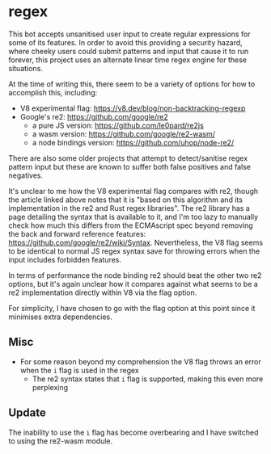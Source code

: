 # regex

This bot accepts unsanitised user input to create regular expressions for some of its features.
In order to avoid this providing a security hazard, where cheeky users could submit patterns and input that cause it to run forever, this project uses an alternate linear time regex engine for these situations.

At the time of writing this, there seem to be a variety of options for how to accomplish this, including:
- V8 experimental flag: https://v8.dev/blog/non-backtracking-regexp
- Google's re2: https://github.com/google/re2
  - a pure JS version: https://github.com/le0pard/re2js 
  - a wasm version: https://github.com/google/re2-wasm/
  - a node bindings version: https://github.com/uhop/node-re2/

There are also some older projects that attempt to detect/sanitise regex pattern input but these are known to suffer both false positives and false negatives.

It's unclear to me how the V8 experimental flag compares with re2, though the article linked above notes that it is "based on this algorithm and its implementation in the re2 and Rust regex libraries".
The re2 library has a page detailing the syntax that is available to it, and I'm too lazy to manually check how much this differs from the ECMAscript spec beyond removing the back and forward reference features: https://github.com/google/re2/wiki/Syntax.
Nevertheless, the V8 flag seems to be identical to normal JS regex syntax save for throwing errors when the input includes forbidden features.

In terms of performance the node binding re2 should beat the other two re2 options, but it's again unclear how it compares against what seems to be a re2 implementation directly within V8 via the flag option.

For simplicity, I have chosen to go with the flag option at this point since it minimises extra dependencies.

## Misc

- For some reason beyond my comprehension the V8 flag throws an error when the `i` flag is used in the regex
  - The re2 syntax states that `i` flag is supported, making this even more perplexing

## Update

The inability to use the `i` flag has become overbearing and I have switched to using the re2-wasm module.
